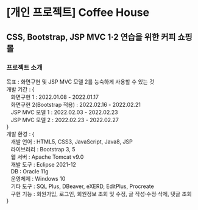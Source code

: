 # [개인 프로젝트] Coffee House

## CSS, Bootstrap, JSP MVC 1·2 연습을 위한 커피 쇼핑몰


### 프로젝트 소개
목표 : 화면구현 및 JSP MVC 모델 2를 능숙하게 사용할 수 있는 것<br>
개발 기간 : {<br>
&nbsp;&nbsp;&nbsp;화면구현 1 : 2022.01.08 - 2022.01.17<br>
&nbsp;&nbsp;&nbsp;화면구현 2(Bootstrap 적용) : 2022.02.16 - 2022.02.21<br>
&nbsp;&nbsp;&nbsp;JSP MVC 모델 1 : 2022.02.03 - 2022.02.23<br>
&nbsp;&nbsp;&nbsp;JSP MVC 모델 2 : 2022.02.23 - 2022.02.27<br>
}<br>
개발 환경 : {<br>
&nbsp;&nbsp;&nbsp;개발 언어 : HTML5, CSS3, JavaScript, Java8, JSP<br>
&nbsp;&nbsp;&nbsp;라이브러리 : Bootstrap 3, 5<br>
&nbsp;&nbsp;&nbsp;웹 서버 : Apache Tomcat v9.0<br>
&nbsp;&nbsp;&nbsp;개발 도구 : Eclipse 2021-12<br>
&nbsp;&nbsp;&nbsp;DB : Oracle 11g<br>
&nbsp;&nbsp;&nbsp;운영체제 : Windows 10<br>
&nbsp;&nbsp;&nbsp;기타 도구 : SQL Plus, DBeaver, eXERD, EditPlus, Procreate<br>
&nbsp;&nbsp;&nbsp;구현 기능 : 회원가입, 로그인, 회원정보 조회 및 수정, 글 작성·수정·삭제, 댓글 조회<br>
}
<br>
<br>
